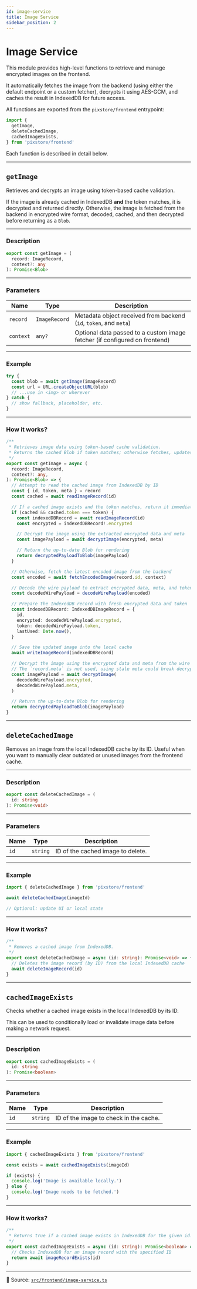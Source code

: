 ```yaml
---
id: image-service
title: Image Service
sidebar_position: 2
---
```


# Image Service

This module provides high-level functions to retrieve and manage encrypted images on the frontend.

It automatically fetches the image from the backend (using either the default endpoint or a custom fetcher), decrypts it using AES-GCM, and caches the result in IndexedDB for future access.

All functions are exported from the `pixstore/frontend` entrypoint:

```ts
import {
  getImage,
  deleteCachedImage,
  cachedImageExists,
} from 'pixstore/frontend'
```

Each function is described in detail below.

---

## `getImage`

Retrieves and decrypts an image using token-based cache validation.

If the image is already cached in IndexedDB **and** the token matches, it is decrypted and returned directly.
Otherwise, the image is fetched from the backend in encrypted wire format, decoded, cached, and then decrypted before returning as a `Blob`.

---

### Description

```ts
export const getImage = (
  record: ImageRecord,
  context?: any
): Promise<Blob>
```

---

### Parameters

| Name      | Type          | Description                                                                |
| --------- | ------------- | -------------------------------------------------------------------------- |
| `record`  | `ImageRecord` | Metadata object received from backend (`id`, `token`, and `meta`)          |
| `context` | `any?`        | Optional data passed to a custom image fetcher (if configured on frontend) |

---

### Example

```ts
try {
  const blob = await getImage(imageRecord)
  const url = URL.createObjectURL(blob)
  // ...use in <img> or wherever
} catch {
  // show fallback, placeholder, etc.
}
```

---

### How it works?

```ts
/**
 * Retrieves image data using token-based cache validation.
 * Returns the cached Blob if token matches; otherwise fetches, updates, and returns new Blob.
 */
export const getImage = async (
  record: ImageRecord,
  context?: any,
): Promise<Blob> => {
  // Attempt to read the cached image from IndexedDB by ID
  const { id, token, meta } = record
  const cached = await readImageRecord(id)

  // If a cached image exists and the token matches, return it immediately
  if (cached && cached.token === token) {
    const indexedDBRecord = await readImageRecord(id)
    const encrypted = indexedDBRecord!.encrypted

    // Decrypt the image using the extracted encrypted data and meta
    const imagePayload = await decryptImage(encrypted, meta)

    // Return the up-to-date Blob for rendering
    return decryptedPayloadToBlob(imagePayload)
  }

  // Otherwise, fetch the latest encoded image from the backend
  const encoded = await fetchEncodedImage(record.id, context)

  // Decode the wire payload to extract encrypted data, meta, and token
  const decodedWirePayload = decodeWirePayload(encoded)

  // Prepare the IndexedDB record with fresh encrypted data and token
  const indexedDBRecord: IndexedDBImageRecord = {
    id,
    encrypted: decodedWirePayload.encrypted,
    token: decodedWirePayload.token,
    lastUsed: Date.now(),
  }

  // Save the updated image into the local cache
  await writeImageRecord(indexedDBRecord)

  // Decrypt the image using the encrypted data and meta from the wire payload.
  // The `record.meta` is not used, using stale meta could break decryption if the image was recently updated.
  const imagePayload = await decryptImage(
    decodedWirePayload.encrypted,
    decodedWirePayload.meta,
  )

  // Return the up-to-date Blob for rendering
  return decryptedPayloadToBlob(imagePayload)
}
```

---

## `deleteCachedImage`

Removes an image from the local IndexedDB cache by its ID.
Useful when you want to manually clear outdated or unused images from the frontend cache.

---

### Description

```ts
export const deleteCachedImage = (
  id: string
): Promise<void>
```

---

### Parameters

| Name | Type     | Description                       |
| ---- | -------- | --------------------------------- |
| `id` | `string` | ID of the cached image to delete. |

---

### Example

```ts
import { deleteCachedImage } from 'pixstore/frontend'

await deleteCachedImage(imageId)

// Optional: update UI or local state
```

---

### How it works?

```ts
/**
 * Removes a cached image from IndexedDB.
 */
export const deleteCachedImage = async (id: string): Promise<void> => {
  // Deletes the image record (by ID) from the local IndexedDB cache
  await deleteImageRecord(id)
}
```

---

## `cachedImageExists`

Checks whether a cached image exists in the local IndexedDB by its ID.

This can be used to conditionally load or invalidate image data before making a network request.

---

### Description

```ts
export const cachedImageExists = (
  id: string
): Promise<boolean>
```

---

### Parameters

| Name | Type     | Description                            |
| ---- | -------- | -------------------------------------- |
| `id` | `string` | ID of the image to check in the cache. |

---

### Example

```ts
import { cachedImageExists } from 'pixstore/frontend'

const exists = await cachedImageExists(imageId)

if (exists) {
  console.log('Image is available locally.')
} else {
  console.log('Image needs to be fetched.')
}
```

---

### How it works?

```ts
/**
 * Returns true if a cached image exists in IndexedDB for the given id.
 */
export const cachedImageExists = async (id: string): Promise<boolean> => {
  // Checks IndexedDB for an image record with the specified ID
  return await imageRecordExists(id)
}
```

---

📄 Source: [`src/frontend/image-service.ts`](https://github.com/sDenizOzturk/pixstore/blob/main/src/frontend/image-service.ts)
